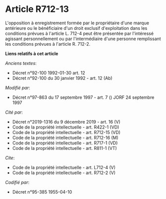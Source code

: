 # Article R712-13

L'opposition à enregistrement formée par le propriétaire d'une marque antérieure ou le bénéficiaire d'un droit exclusif
d'exploitation dans les conditions prévues à l'article L. 712-4 peut être présentée par l'intéressé agissant personnellement
ou par l'intermédiaire d'une personne remplissant les conditions prévues à l'article R. 712-2.

**Liens relatifs à cet article**

_Anciens textes_:

  - Décret n°92-100 1992-01-30 art. 12
  - Décret n°92-100 du 30 janvier 1992 - art. 12 (Ab)

_Modifié par_:

  - Décret n°97-863 du 17 septembre 1997 - art. 7 () JORF 24 septembre 1997

_Cité par_:

  - Décret n°2019-1316 du 9 décembre 2019 - art. 16 (V)
  - Code de la propriété intellectuelle - art. R422-1 (VD)
  - Code de la propriété intellectuelle - art. R712-15 (VD)
  - Code de la propriété intellectuelle - art. R712-16 (M)
  - Code de la propriété intellectuelle - art. R717-1 (VD)
  - Code de la propriété intellectuelle - art. R811-1 (VT)

_Cite_:

  - Code de la propriété intellectuelle - art. L712-4 (V)
  - Code de la propriété intellectuelle - art. R712-2 (V)

_Codifié par_:

  - Décret n°95-385 1955-04-10
